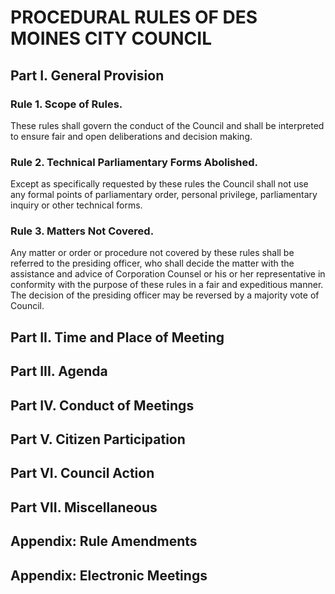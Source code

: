 # PROCEDURAL RULES OF DES MOINES CITY COUNCIL

## Part I. General Provision

### Rule 1. Scope of Rules.

These rules shall govern the conduct of the Council and shall be interpreted to 
ensure fair and open deliberations and decision making.

### Rule 2. Technical Parliamentary Forms Abolished.

Except as specifically requested by these rules the Council shall not use any 
formal points of parliamentary order, personal privilege, parliamentary inquiry or other technical forms.

### Rule 3. Matters Not Covered.

Any matter or order or procedure not covered by these rules shall be referred to the presiding officer, 
who shall decide the matter with the assistance and advice of Corporation Counsel or his or her 
representative in conformity with the purpose of these rules in a fair and expeditious manner.
The decision of the presiding officer may be reversed by a majority vote of Council.

## Part II. Time and Place of Meeting

## Part III. Agenda

## Part IV. Conduct of Meetings

## Part V. Citizen Participation

## Part VI. Council Action

## Part VII. Miscellaneous

## Appendix: Rule Amendments

## Appendix: Electronic Meetings
